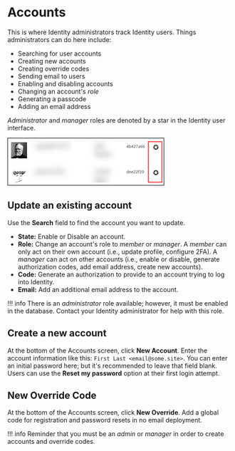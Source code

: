 # Accounts

This is where Identity administrators track Identity users. Things administrators can do here include:

- Searching for user accounts
- Creating new accounts
- Creating override codes
- Sending email to users
- Enabling and disabling accounts
- Changing an account's *role*
- Generating a passcode
- Adding an email address

*Administrator* and *manager* roles are denoted by a star in the Identity user interface.

![admin star](img/star.png)

## Update an existing account

Use the **Search** field to find the account you want to update.

- **State:** Enable or Disable an account.
- **Role:** Change an account's role to *member* or *manager*. A *member* can only act on their own account (i.e., update profile, configure 2FA). A *manager* can act on other accounts (i.e., enable or disable, generate authorization codes, add email address, create new accounts). 
- **Code:** Generate an authorization to provide to an account trying to log into Identity.
- **Email:** Add an additional email address to the account.

!!! info
    There is an *administrator* role available; however, it must be enabled in the database. Contact your Identity administrator for help with this role.

## Create a new account

At the bottom of the Accounts screen, click **New Account**. Enter the account information like this: `First Last <email@some.site>`. You can enter an initial password here; but it's recommended to leave that field blank. Users can use the **Reset my password** option at their first login attempt.

## New Override Code

At the bottom of the Accounts screen, click **New Override**. Add a global code for registration and password resets in no email deployment.

!!! info
    Reminder that you must be an *admin* or *manager* in order to create accounts and override codes.